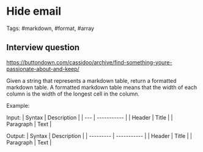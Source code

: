 # Hide email

Tags: #markdown, #format, #array

## Interview question

https://buttondown.com/cassidoo/archive/find-something-youre-passionate-about-and-keep/

Given a string that represents a markdown table, return a formatted markdown table. A formatted markdown table means that the width of each column is the width of the longest cell in the column.

Example:

Input:
| Syntax | Description |
| --- | ----------- |
| Header | Title |
| Paragraph | Text |

Output:
| Syntax    | Description |
| --------- | ----------- |
| Header    | Title       |
| Paragraph | Text        |

